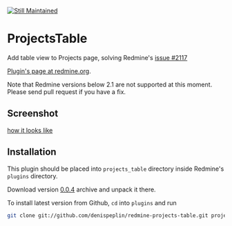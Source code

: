 [![Still Maintained](http://stillmaintained.com/denispeplin/redmine-projects-table.png)](http://stillmaintained.com/denispeplin/redmine-projects-table)

# ProjectsTable

Add table view to Projects page, solving Redmine's [issue #2117](http://www.redmine.org/issues/2117)

[Plugin's page at redmine.org](http://www.redmine.org/plugins/projects_table).

Note that Redmine versions below 2.1 are not supported at this moment. Please send pull request if you have a fix.

## Screenshot

[how it looks like](https://raw.github.com/wiki/denispeplin/redmine-projects-table/projects_table_0.0.2_1.png)

## Installation

This plugin should be placed into `projects_table` directory inside Redmine's
`plugins` directory.

Download version [0.0.4](http://www.redmine.org/attachments/download/8819/projects_table.zip)
archive and unpack it there.

To install latest version from Github, `cd` into `plugins` and run

```bash
git clone git://github.com/denispeplin/redmine-projects-table.git projects_table
```
